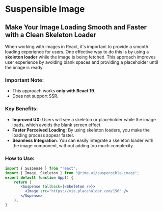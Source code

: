 # Suspensible Image

## Make Your Image Loading Smooth and Faster with a Clean Skeleton Loader

When working with images in React, it's important to provide a smooth loading experience for users. One effective way to do this is by using a **skeleton loader** while the image is being fetched. This approach improves user experience by avoiding blank spaces and providing a placeholder until the image is ready.

### Important Note:
- This approach works **only with React 19**.
- Does not support SSR.

### Key Benefits:
- **Improved UX**: Users will see a skeleton or placeholder while the image loads, which avoids the blank screen effect.
- **Faster Perceived Loading**: By using skeleton loaders, you make the loading process appear faster.
- **Seamless Integration**: You can easily integrate a skeleton loader with the image component, without adding too much complexity.

### How to Use:

```jsx
import { Suspense } from "react";
import { Image, Skeleton } from "@rime-ui/suspensible-image";
export default function App() {
    return (
       <Suspense fallback={<Skeleton />}>
         <Image src="https://via.placeholder.com/150" />
       </Supense>
    );
}
```